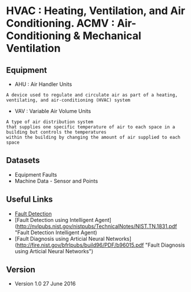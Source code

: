 HVAC : Heating, Ventilation, and Air Conditioning.
ACMV : Air-Conditioning & Mechanical Ventilation
======

## Equipment
* AHU : Air Handler Units
```
A device used to regulate and circulate air as part of a heating, ventilating, and air-conditioning (HVAC) system
```

* VAV : Variable Air Volume Units
```
A type of air distribution system
that supplies one specific temperature of air to each space in a building but controls the temperatures
within the building by changing the amount of air supplied to each space
```
## Datasets
* Equipment Faults
* Machine Data - Sensor and Points

## Useful Links
* [Fault Detection](http://www.standby.lbl.gov/ied/epb/publications/pdf/fault-detection.pdf "Fault Detection")
* [Fault Detection using Intelligent Agent] (http://nvlpubs.nist.gov/nistpubs/TechnicalNotes/NIST.TN.1831.pdf "Fault Detection Intelligent Agent)
* [Fault Diagnosis using Articial Neural Networks] (http://fire.nist.gov/bfrlpubs/build96/PDF/b96015.pdf "Fault Diagnosis using Articial Neural Networks")

## Version
* Version 1.0 27 June 2016
